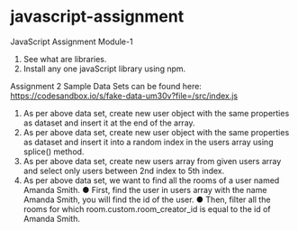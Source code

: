 # javascript-assignment



JavaScript Assignment Module-1

1. See what are libraries.
2. Install any one javaScript library using npm.



Assignment 2
Sample Data Sets can be found here: 
https://codesandbox.io/s/fake-data-um30v?file=/src/index.js 

1. As per above data set, create new user object with the same properties as dataset and insert it at the end of the array. 
2. As per above data set, create new user object with the same properties as dataset and insert it into a random index in the users array using splice() method. 
3. As per above data set, create new users array from given users array and select only users between 2nd index to 5th index. 
4. As per above data set, we want to find all the rooms of a user named Amanda Smith. 
● First, find the user in users array with the name Amanda Smith, you will find the id of the user. 
● Then, filter all the rooms for which room.custom.room_creator_id is equal to the id of Amanda Smith.
